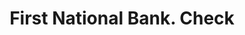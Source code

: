 ---
doi: 10.7916/D8P570N4
date_other: '1890'
date_other_textual: 1890-1899
form: printed ephemera
genre:
- Checks (bank checks)
name:
- First National Bank
object_in_context_url: https://biggert.cul.columbia.edu/items/view/ave_biggert_01889
subject_hierarchical_geographic:
- Dillon, Montana, United States
subject_name:
- First National Bank
title: First National Bank. Check
sort_title: First National Bank. Check
call_number: ave_biggert_01889
coordinates:
- 45.215833333333336,-112.63416666666667
pid: ave_biggert_01889
identifiers: ave_biggert_01889
thumbnail: https://derivativo-2.library.columbia.edu/iiif/2/ldpd:490674/full/!256,256/0/native.jpg
permalink: "/items/ave_biggert_01889/"
layout: iiif-image-page
---